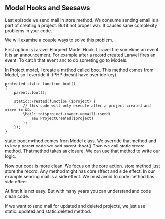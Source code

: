 ## Model Hooks and Seesaws ##

Last episode we send mail in store method. We consume sending email is a part of creating a project.
But it not proper way. It causes same complexity problems in your code.

We will examine a couple ways to solve this problem.

First option is Laravel Eloquent Model Hook. Laravel fire sometime an event. It is an announcement.
For example after a record created Laravel fires an event. To catch that event and to do someting go to Models.

In Project model, I create a method called boot. This method comes from Model, so I override it. (PHP doesnt have override key)
 
```
protected static function boot()
{
    parent::boot();

    static::created(function ($project) {
        // this code will only execute after a project created and store to DB.
        \Mail::to($project->owner->email)->send(
            new ProjectCreated($project)
        );
    });
}
```

static boot method comes from Model class. We override that method and to keep parent code we add parent::boot()
Then we call static create method. That method takes an closure. We can use that method to write our logic.

Now our code is more clean. We focus on the core action. store method just store the record. 
Any method might has core effect and side effect. In our example sending mail is a side effect.
We must avoid to code method has side effect. 

At first it is not easy. But with many years you can understand and code clean code.

If we want to send mail for updated and deleted projects, we just use static::updated and static:deleted method.